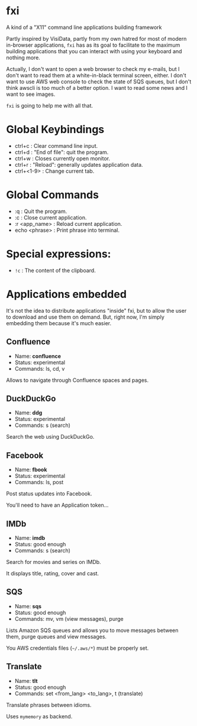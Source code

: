 # fxi

A kind of a "X11" command line applications building framework

Partly inspired by VisiData, partly from my own hatred for most of modern
in-browser applications, `fxi` has as its goal to facilitate to the
maximum building applications that you can interact with using your
keyboard and nothing more.

Actually, I don't want to open a web browser to check my e-mails, but
I don't want to read them at a white-in-black terminal screen, either.
I don't want to use AWS web console to check the state of SQS queues, but
I don't think awscli is too much of a better option. I want to read some
news and I want to see images.

`fxi` is going to help me with all that.

# Global Keybindings

- ctrl+c : Clear command line input.
- ctrl+d : "End of file": quit the program.
- ctrl+w : Closes currently open monitor.
- ctrl+r : "Reload": generally updates application data.
- ctrl+<1-9> : Change current tab.

# Global Commands

- :q : Quit the program.
- :c : Close current application.
- :r \<app_name\> : Reload current application.
- echo \<phrase\> : Print phrase into terminal.

# Special expressions:

- `!c` : The content of the clipboard.

# Applications embedded

It's not the idea to distribute applications "inside" fxi, but to allow
the user to download and use them on demand. But, right now, I'm simply
embedding them because it's much easier.

## Confluence

- Name: **confluence**
- Status: experimental
- Commands: ls, cd, v

Allows to navigate through Confluence spaces and pages.

## DuckDuckGo

- Name: **ddg**
- Status: experimental
- Commands: s (search)

Search the web using DuckDuckGo.

## Facebook

- Name: **fbook**
- Status: experimental
- Commands: ls, post

Post status updates into Facebook.

You'll need to have an Application token...

## IMDb

- Name: **imdb**
- Status: good enough
- Commands: s (search)

Search for movies and series on IMDb.

It displays title, rating, cover and cast.

## SQS

- Name: **sqs**
- Status: good enough
- Commands: mv, vm (view messages), purge

Lists Amazon SQS queues and allows you to move messages between them,
purge queues and view messages.

You AWS credentials files (`~/.aws/*`) must be properly set.

## Translate

- Name: **tlt**
- Status: good enough
- Commands: set \<from_lang\> \<to_lang\>, t (translate)

Translate phrases between idioms.

Uses `mymemory` as backend.
